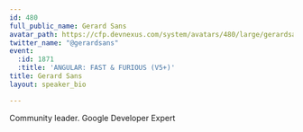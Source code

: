 ```yaml
---
id: 480
full_public_name: Gerard Sans
avatar_path: https://cfp.devnexus.com/system/avatars/480/large/gerardsans.jpg?1510698190
twitter_name: "@gerardsans"
event:
  :id: 1871
  :title: 'ANGULAR: FAST & FURIOUS (V5+)'
title: Gerard Sans
layout: speaker_bio

---
```

Community leader. Google Developer Expert
